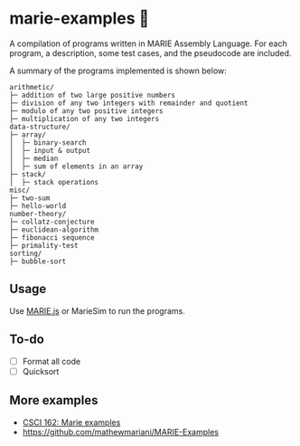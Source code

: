 # marie-examples 🐣
A compilation of programs written in MARIE Assembly Language. For each program, a description, some test cases, and the pseudocode are included.

A summary of the programs implemented is shown below:
```
arithmetic/
├─ addition of two large positive numbers
├─ division of any two integers with remainder and quotient
├─ modulo of any two positive integers
├─ multiplication of any two integers
data-structure/
├─ array/
│  ├─ binary-search
│  ├─ input & output
│  ├─ median
│  ├─ sum of elements in an array
├─ stack/
│  ├─ stack operations
misc/
├─ two-sum
├─ hello-world
number-theory/
├─ collatz-conjecture
├─ euclidean-algorithm
├─ fibonacci sequence
├─ primality-test
sorting/
├─ bubble-sort
```
## Usage
Use [MARIE.js](https://marie.js.org/) or MarieSim to run the programs.

## To-do
- [ ] Format all code
- [ ] Quicksort

## More examples
- [CSCI 162: Marie examples](http://csci.viu.ca/~wesselsd/courses/csci162/code/marie/)
- https://github.com/mathewmariani/MARIE-Examples
